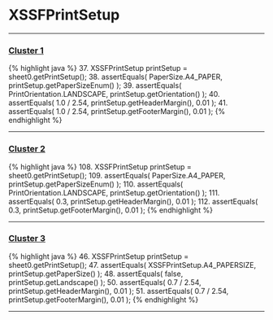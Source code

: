 # XSSFPrintSetup

***

### [Cluster 1](./1)
{% highlight java %}
37. XSSFPrintSetup printSetup = sheet0.getPrintSetup();
38. assertEquals( PaperSize.A4_PAPER,  printSetup.getPaperSizeEnum() );
39. assertEquals( PrintOrientation.LANDSCAPE, printSetup.getOrientation() );
40. assertEquals( 1.0 / 2.54, printSetup.getHeaderMargin(), 0.01 );
41. assertEquals( 1.0 / 2.54, printSetup.getFooterMargin(), 0.01 );
{% endhighlight %}

***

### [Cluster 2](./2)
{% highlight java %}
108. XSSFPrintSetup printSetup = sheet0.getPrintSetup();
109. assertEquals( PaperSize.A4_PAPER,  printSetup.getPaperSizeEnum() );
110. assertEquals( PrintOrientation.LANDSCAPE, printSetup.getOrientation() );
111. assertEquals( 0.3, printSetup.getHeaderMargin(), 0.01 );
112. assertEquals( 0.3, printSetup.getFooterMargin(), 0.01 );
{% endhighlight %}

***

### [Cluster 3](./3)
{% highlight java %}
46. XSSFPrintSetup printSetup = sheet0.getPrintSetup();
47. assertEquals( XSSFPrintSetup.A4_PAPERSIZE,  printSetup.getPaperSize() );
48. assertEquals( false, printSetup.getLandscape() );
50. assertEquals( 0.7 / 2.54, printSetup.getHeaderMargin(), 0.01 );
51. assertEquals( 0.7 / 2.54, printSetup.getFooterMargin(), 0.01 );
{% endhighlight %}

***

